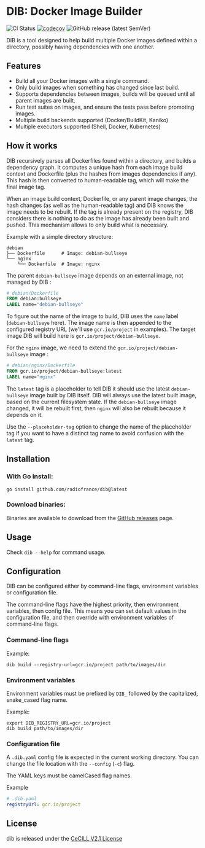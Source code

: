 DIB: Docker Image Builder
=========================

![CI Status](https://img.shields.io/github/workflow/status/radiofrance/dib/CI?label=CI&logo=github%20actions&logoColor=fff)
[![codecov](https://codecov.io/gh/radiofrance/dib/branch/main/graph/badge.svg)](https://codecov.io/gh/radiofrance/dib)
![GitHub release (latest SemVer)](https://img.shields.io/github/v/release/radiofrance/dib?sort=semver)

DIB is a tool designed to help build multiple Docker images defined within a directory, possibly having dependencies
with one another.

## Features

- Build all your Docker images with a single command.
- Only build images when something has changed since last build.
- Supports dependencies between images, builds will be queued until all parent images are built.
- Run test suites on images, and ensure the tests pass before promoting images.
- Multiple build backends supported (Docker/BuildKit, Kaniko)
- Multiple executors supported (Shell, Docker, Kubernetes)

## How it works

DIB recursively parses all Dockerfiles found within a directory, and builds a dependency graph. It computes a unique
hash from each image build context and Dockerfile (plus the hashes from images dependencies if any). This hash is then
converted to human-readable tag, which will make the final image tag.

When an image build context, Dockerfile, or any parent image changes, the hash changes (as well as the human-readable
tag) and DIB knows the image needs to be rebuilt. If the tag is already present on the registry, DIB considers there is
nothing to do as the image has already been built and pushed. This mechanism allows to only build what is necessary.

Example with a simple directory structure:

```
debian
├── Dockerfile      # Image: debian-bullseye
└── nginx
    └── Dockerfile  # Image: nginx
```

The parent `debian-bullseye` image depends on an external image, not managed by DIB :

```dockerfile
# debian/Dockerfile
FROM debian:bullseye
LABEL name="debian-bullseye"
```

To figure out the name of the image to build, DIB uses the `name` label (`debian-bullseye` here). The image name is then
appended to the configured registry URL (we'll use `gcr.io/project` in examples). The target image DIB will build here
is `gcr.io/project/debian-bullseye`.

For the `nginx` image, we need to extend the `gcr.io/project/debian-bullseye` image :

```dockerfile
# debian/nginx/Dockerfile
FROM gcr.io/project/debian-bullseye:latest
LABEL name="nginx"
```

The `latest` tag is a placeholder to tell DIB it should use the latest `debian-bullseye` image built by DIB itself. DIB
will always use the latest built image, based on the current filesystem state. If the `debian-bullseye`
image changed, it will be rebuilt first, then `nginx` will also be rebuilt because it depends on it.

Use the `--placeholder-tag` option to change the name of the placeholder tag if you want to have a distinct tag name to
avoid confusion with the `latest` tag.

## Installation

### With Go install:

```
go install github.com/radiofrance/dib@latest
```

### Download binaries:

Binaries are available to download from the [GitHub releases](https://github.com/radiofrance/dib/releases) page.

## Usage

Check `dib --help` for command usage.

## Configuration

DIB can be configured either by command-line flags, environment variables or configuration file.

The command-line flags have the highest priority, then environment variables, then config file. This means you can set
default values in the configuration file, and then override with environment variables of command-line flags.

### Command-line flags

Example:

```shell
dib build --registry-url=gcr.io/project path/to/images/dir
```

### Environment variables

Environment variables must be prefixed by `DIB_` followed by the capitalized, snake_cased flag name.

Example:

```shell
export DIB_REGISTRY_URL=gcr.io/project
dib build path/to/images/dir
```

### Configuration file

A `.dib.yaml` config file is expected in the current working directory. You can change the file location with
the `--config` (`-c`) flag.

The YAML keys must be camelCased flag names.

Example

```yaml
# .dib.yaml
registryUrl: gcr.io/project
```

## License

dib is released under the [CeCILL V2.1 License](https://cecill.info/licences/Licence_CeCILL_V2.1-en.txt)
